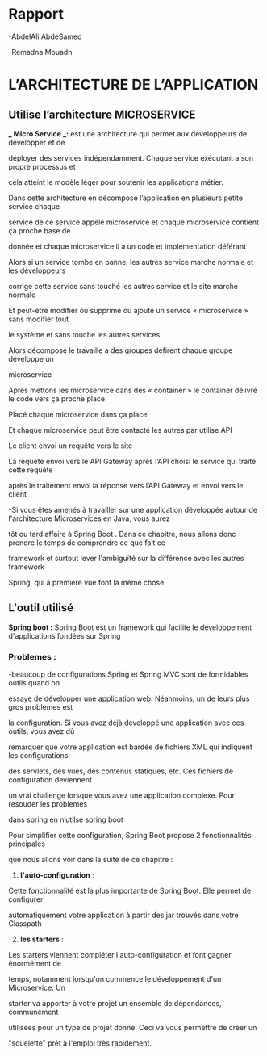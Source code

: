 # Rapport 

-AbdelAli AbdeSamed

-Remadna Mouadh

# L’ARCHITECTURE DE L’APPLICATION

  ## Utilise l’architecture MICROSERVICE
     
**_ Micro Service _:** est une architecture qui permet aux développeurs de développer et de
    
déployer des services indépendamment. Chaque service exécutant a son propre processus et

cela atteint le modèle léger pour soutenir les applications métier.

Dans cette architecture en décomposé l’application en plusieurs petite service chaque

service de ce service appelé microservice et chaque microservice contient ça proche base de

donnée et chaque microservice il a un code et implémentation déférant

Alors si un service tombe en panne, les autres service marche normale et les développeurs

corrige cette service sans touché les autres service et le site marche normale

Et peut-être modifier ou supprimé ou ajouté un service « microservice » sans modifier tout

le système et sans touche les autres services

Alors décomposé le travaille a des groupes défirent chaque groupe développe un

microservice

Après mettons les microservice dans des « container » le container délivré le code vers ça proche place

Placé chaque microservice dans ça place

Et chaque microservice peut être contacté les autres par utilise API

Le client envoi un requête vers le site

La requête envoi vers le API Gateway après l’API choisi le service qui traité cette requête

après le traitement envoi la réponse vers l’API Gateway et envoi vers le client

-Si vous êtes amenés à travailler sur une application développée autour de l'architecture Microservices en Java, vous aurez 

tôt ou tard affaire à Spring Boot . Dans ce chapitre, nous allons donc prendre le temps de comprendre ce que fait ce

framework et surtout lever l'ambiguïté sur la différence avec les autres framework

Spring, qui à première vue font la même chose.

## L'outil utilisé

**Spring boot :** Spring Boot est un framework qui facilite le développement d'applications fondées sur Spring

### Problemes :

-beaucoup de configurations Spring et Spring MVC sont de formidables outils quand on

essaye de développer une application web. Néanmoins, un de leurs plus gros problèmes est

la configuration. Si vous avez déjà développé une application avec ces outils, vous avez dû

remarquer que votre application est bardée de fichiers XML qui indiquent les configurations

des servlets, des vues, des contenus statiques, etc. Ces fichiers de configuration deviennent

un vrai challenge lorsque vous avez une application complexe. Pour resouder les problemes

dans spring en n’utilse spring boot


Pour simplifier cette configuration, Spring Boot propose 2 fonctionnalités principales

que nous allons voir dans la suite de ce chapitre :

1. **l'auto-configuration** :

Cette fonctionnalité est la plus importante de Spring Boot. Elle permet de configurer

automatiquement votre application à partir des jar trouvés dans votre Classpath

2. **les starters** :

Les starters viennent compléter l'auto-configuration et font gagner énormément de

temps, notamment lorsqu'on commence le développement d'un Microservice. Un

starter va apporter à votre projet un ensemble de dépendances, communément

utilisées pour un type de projet donné. Ceci va vous permettre de créer un

"squelette" prêt à l'emploi très rapidement.


